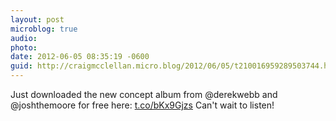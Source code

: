 ```yaml
---
layout: post
microblog: true
audio: 
photo: 
date: 2012-06-05 08:35:19 -0600
guid: http://craigmcclellan.micro.blog/2012/06/05/t210016959289503744.html
---
```

Just downloaded the new concept album from @derekwebb and @joshthemoore for free here: [t.co/bKx9Gjzs](http://t.co/bKx9Gjzs) Can't wait to listen!
